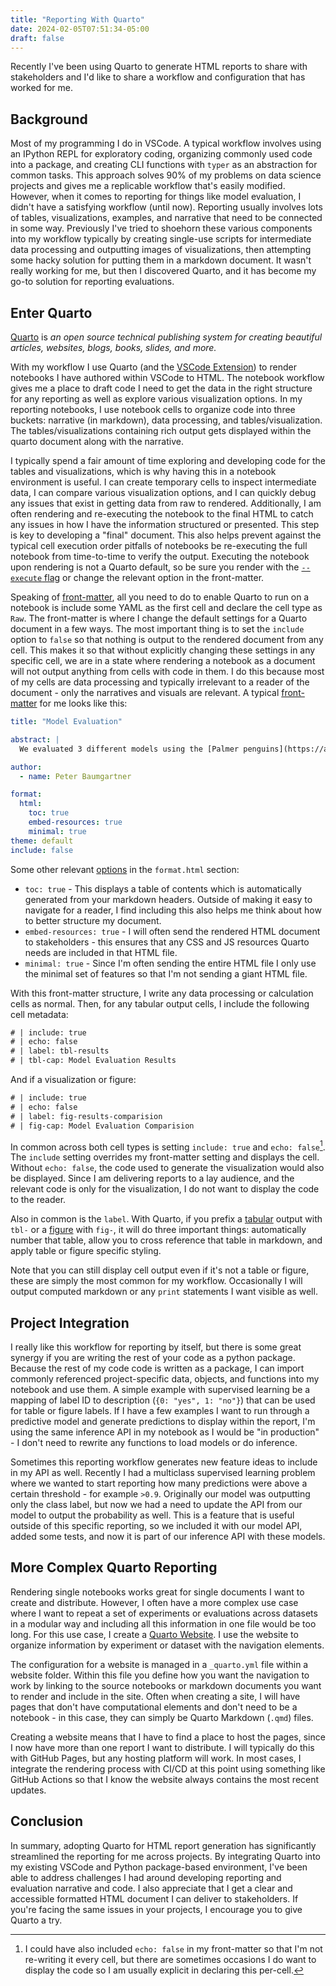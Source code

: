 ```yaml
---
title: "Reporting With Quarto"
date: 2024-02-05T07:51:34-05:00
draft: false
---
```


<meta property="og:title" content="Reporting With Quarto" />
<meta property="og:description" content="Effective Evaluation and Reporting with Quarto in Python" />
<meta property="og:type" content="website" />
<meta property="og:url" content="https://peterbaumgartner.com/blog/reporting-with-quarto/" />
<meta property="og:image" content="https://i.postimg.cc/XvnnBCny/DALL-E-2024-02-05-07-55-58-Visualize-a-cartoonish-friendly-robot-seated-at-a-colorful-desk-surro.webp" />


Recently I've been using Quarto to generate HTML reports to share with stakeholders and I'd like to share a workflow and configuration that has worked for me.

## Background
Most of my programming I do in VSCode. A typical workflow involves  using an IPython REPL for exploratory coding, organizing commonly used code into a package, and creating CLI functions with `typer` as an abstraction for common tasks. This approach solves 90% of my problems on data science projects and gives me a replicable workflow that's easily modified. However, when it comes to reporting for things like model evaluation, I didn't have a satisfying workflow (until now). Reporting usually involves lots of tables, visualizations, examples, and narrative that need to be connected in some way. Previously I've tried to shoehorn these various components into my workflow typically by creating single-use scripts for intermediate data processing and outputting images of visualizations, then attempting some hacky solution for putting them in a markdown document. It wasn't really working for me, but then I discovered Quarto, and it has become my go-to solution for reporting evaluations.

## Enter Quarto
[Quarto](https://quarto.org/) is *an open source technical publishing system for creating beautiful articles, websites, blogs, books, slides, and more.* 

With my workflow I use Quarto (and the [VSCode Extension](https://marketplace.visualstudio.com/items?itemName=quarto.quarto)) to render notebooks I have authored within VSCode to HTML. The notebook workflow gives me a place to draft code I need to get the data in the right structure for any reporting as well as explore various visualization options. In my reporting notebooks, I use notebook cells to organize code into three buckets: narrative (in markdown), data processing, and tables/visualization. The tables/visualizations containing rich output gets displayed within the quarto document along with the narrative. 

I typically spend a fair amount of time exploring and developing code for the tables and visualizations, which is why having this in a notebook environment is useful. I can create temporary cells to inspect intermediate data, I can compare various visualization options, and I can quickly debug any issues that exist in getting data from raw to rendered. Additionally, I am often rendering and re-executing the notebook to the final HTML to catch any issues in how I have the information structured or presented. This step is key to developing a "final" document. This also helps prevent against the typical cell execution order pitfalls of notebooks be re-executing the full notebook from time-to-time to verify the output. Executing the notebook upon rendering is not a Quarto default, so be sure you render with the [`--execute` flag](https://quarto.org/docs/projects/code-execution.html#notebooks) or change the relevant option in the front-matter.

Speaking of [front-matter](https://quarto.org/docs/computations/execution-options.html), all you need to do to enable Quarto to run on a notebook is include some YAML as the first cell and declare the cell type as `Raw`. The front-matter is where I change the default settings for a Quarto document in a few ways. The most important thing is to set the `include` option to `false` so that nothing is output to the rendered document from any cell. This makes it so that without explicitly changing these settings in any specific cell, we are in a state where rendering a notebook as a document will not output anything from cells with code in them. I do this because most of my cells are data processing and typically irrelevant to a reader of the document - only the narratives and visuals are relevant. A typical [front-matter](https://quarto.org/docs/computations/execution-options.html) for me looks like this:

```yaml
title: "Model Evaluation"

abstract: |
  We evaluated 3 different models using the [Palmer penguins](https://allisonhorst.github.io/palmerpenguins/articles/intro.html) dataset.

author:
  - name: Peter Baumgartner

format:
  html:
    toc: true
    embed-resources: true
    minimal: true
theme: default
include: false
```

Some other relevant [options](https://quarto.org/docs/output-formats/html-basics.html) in the `format.html` section:
- `toc: true` - This displays a table of contents which is automatically generated from your markdown headers. Outside of making it easy to navigate for a reader, I find including this also helps me think about how to better structure my document.
- `embed-resources: true` - I will often send the rendered HTML document to stakeholders - this ensures that any CSS and JS resources Quarto needs are included in that HTML file.
- `minimal: true` - Since I'm often sending the entire HTML file I only use the minimal set of features so that I'm not sending a giant HTML file.

With this front-matter structure, I write any data processing or calculation cells as normal. Then, for any tabular output cells, I include the following cell metadata:

```txt
# | include: true
# | echo: false
# | label: tbl-results
# | tbl-cap: Model Evaluation Results
```

And if a visualization or figure:

```txt
# | include: true
# | echo: false
# | label: fig-results-comparision
# | fig-cap: Model Evaluation Comparision
```

In common across both cell types is setting `include: true` and `echo: false`[^1]. The `include` setting overrides my front-matter setting and displays the cell. Without `echo: false`, the code used to generate the visualization would also be displayed. Since I am delivering reports to a lay audience, and the relevant code is only for the visualization, I do not want to display the code to the reader.

Also in common is the `label`. With Quarto, if you prefix a [tabular](https://quarto.org/docs/authoring/tables.html#cross-references) output with `tbl-` or a [figure](https://quarto.org/docs/authoring/figures.html) with `fig-`, it will do three important things: automatically number that table, allow you to cross reference that table in markdown, and apply table or figure specific styling. 

Note that you can still display cell output even if it's not a table or figure, these are simply the most common for my workflow. Occasionally I will output computed markdown or any `print` statements I want visible as well.

## Project Integration

I really like this workflow for reporting by itself, but there is some great synergy if you are writing the rest of your code as a python package. Because the rest of my code code is written as a package, I can import commonly referenced project-specific data, objects, and functions into my notebook and use them. A simple example with supervised learning be a mapping of label ID to description (`{0: "yes", 1: "no"}`) that can be used for table or figure labels. If I have a few examples I want to run through a predictive model and generate predictions to display within the report, I'm using the same inference API in my notebook as I would be "in production" - I don't need to rewrite any functions to load models or do inference. 

Sometimes this reporting workflow generates new feature ideas to include in my API as well. Recently I had a multiclass supervised learning problem where we wanted to start reporting how many predictions were above a certain threshold - for example `>0.9`. Originally our model was outputting only the class label, but now we had a need to update the API from our model to output the probability as well. This is a feature that is useful outside of this specific reporting, so we included it with our model API, added some tests, and now it is part of our inference API with these models.

## More Complex Quarto Reporting

Rendering single notebooks works great for single documents I want to create and distribute. However, I often have a more complex use case where I want to repeat a set of experiments or evaluations across datasets in a modular way and including all this information in one file would be too long. For this use case, I create a [Quarto Website](https://quarto.org/docs/websites/). I use the website to organize information by experiment or dataset with the navigation elements. 

The configuration for a website is managed in a `_quarto.yml` file within a website folder. Within this file you define how you want the navigation to work by linking to the source notebooks or markdown documents you want to render and include in the site. Often when creating a site, I will have pages that don't have computational elements and don't need to be a notebook - in this case, they can simply be Quarto Markdown (`.qmd`) files. 

Creating a website means that I have to find a place to host the pages, since I now have more than one report I want to distribute. I will typically do this with GitHub Pages, but any hosting platform will work. In most cases, I integrate the rendering process with CI/CD at this point using something like GitHub Actions so that I know the website always contains the most recent updates.

## Conclusion
In summary, adopting Quarto for HTML report generation has significantly streamlined the reporting for me across projects. By integrating Quarto into my existing VSCode and Python package-based environment, I've been able to address challenges I had around developing reporting and evaluation narrative and code. I also appreciate that I get a clear and accessible formatted HTML document I can deliver to stakeholders. If you're facing the same issues in your projects, I encourage you to give Quarto a try.


[^1]: I could have also included `echo: false` in my front-matter so that I'm not re-writing it every cell, but there are sometimes occasions I do want to display the code so I am usually explicit in declaring this per-cell.
